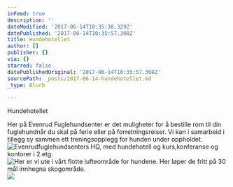 ```yaml
---
inFeed: true
description: ''
dateModified: '2017-06-14T10:35:38.329Z'
datePublished: '2017-06-14T10:35:57.308Z'
title: Hundehotellet
author: []
publisher: {}
via: {}
starred: false
datePublishedOriginal: '2017-06-14T10:35:57.308Z'
sourcePath: _posts/2017-06-14-hundehotellet.md
_type: Blurb

---
```

Hundehotellet

Her på Evenrud Fuglehundsenter er det muligheter for å bestille rom til din fuglehundnår du skal på ferie eller på forretningsreiser. Vi kan i samarbeid i tillegg sy sammen ett treningsopplegg for hunden under oppholdet.
![Evenrudfuglehundsenters HQ, med hundehotell og kurs,konferanse og kontorer i 2.etg. ](https://the-grid-user-content.s3-us-west-2.amazonaws.com/04b46b31-8917-4959-be69-af72c5d31bab.jpg)
![Her er vi ute i vårt flotte lufteområde for hundene. Her løper de fritt på 30 mål innhegna skogområde.](https://the-grid-user-content.s3-us-west-2.amazonaws.com/3c0a4520-fc52-4875-b38e-9bdc62bbced1.jpg)
![](https://the-grid-user-content.s3-us-west-2.amazonaws.com/d3834103-d6f1-43fd-9e05-692ef14e030f.jpg)